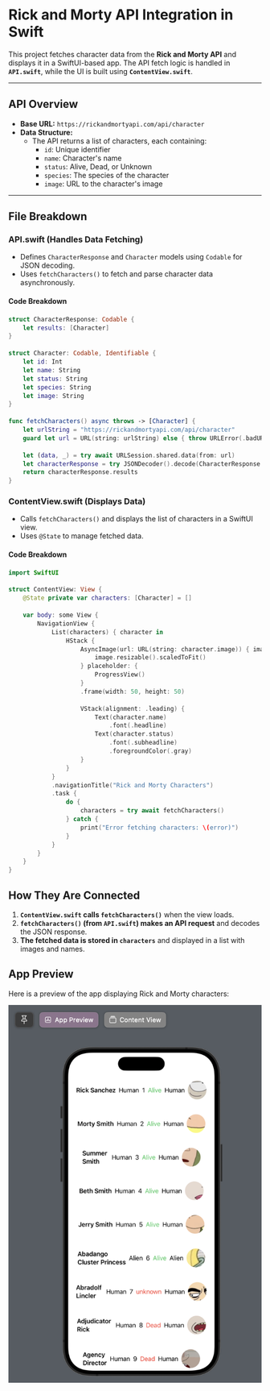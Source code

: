 # Rick and Morty API Integration in Swift

This project fetches character data from the **Rick and Morty API** and displays it in a SwiftUI-based app. The API fetch logic is handled in **`API.swift`**, while the UI is built using **`ContentView.swift`**.

---

## API Overview
- **Base URL:** `https://rickandmortyapi.com/api/character`
- **Data Structure:**
  - The API returns a list of characters, each containing:
    - `id`: Unique identifier
    - `name`: Character's name
    - `status`: Alive, Dead, or Unknown
    - `species`: The species of the character
    - `image`: URL to the character's image

---

## File Breakdown

### API.swift (Handles Data Fetching)
- Defines `CharacterResponse` and `Character` models using `Codable` for JSON decoding.
- Uses `fetchCharacters()` to fetch and parse character data asynchronously.

#### **Code Breakdown**
```swift
struct CharacterResponse: Codable {
    let results: [Character]
}

struct Character: Codable, Identifiable {
    let id: Int
    let name: String
    let status: String
    let species: String
    let image: String
}

func fetchCharacters() async throws -> [Character] {
    let urlString = "https://rickandmortyapi.com/api/character"
    guard let url = URL(string: urlString) else { throw URLError(.badURL) }

    let (data, _) = try await URLSession.shared.data(from: url)
    let characterResponse = try JSONDecoder().decode(CharacterResponse.self, from: data)
    return characterResponse.results
}
```

### ContentView.swift (Displays Data)
- Calls `fetchCharacters()` and displays the list of characters in a SwiftUI view.
- Uses `@State` to manage fetched data.

#### **Code Breakdown**
```swift
import SwiftUI

struct ContentView: View {
    @State private var characters: [Character] = []

    var body: some View {
        NavigationView {
            List(characters) { character in
                HStack {
                    AsyncImage(url: URL(string: character.image)) { image in
                        image.resizable().scaledToFit()
                    } placeholder: {
                        ProgressView()
                    }
                    .frame(width: 50, height: 50)
                    
                    VStack(alignment: .leading) {
                        Text(character.name)
                            .font(.headline)
                        Text(character.status)
                            .font(.subheadline)
                            .foregroundColor(.gray)
                    }
                }
            }
            .navigationTitle("Rick and Morty Characters")
            .task {
                do {
                    characters = try await fetchCharacters()
                } catch {
                    print("Error fetching characters: \(error)")
                }
            }
        }
    }
}
```

## How They Are Connected

1. **`ContentView.swift` calls `fetchCharacters()`** when the view loads.
2. **`fetchCharacters()` (from `API.swift`) makes an API request** and decodes the JSON response.
3. **The fetched data is stored in `characters`** and displayed in a list with images and names.

## App Preview

Here is a preview of the app displaying Rick and Morty characters:

![App Screenshot](Screenshot.png)







